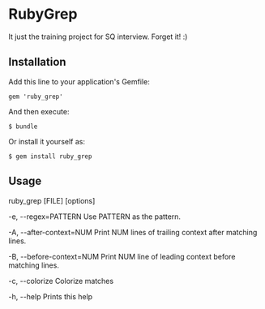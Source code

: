 # RubyGrep

It just the training project for SQ interview. Forget it! :)

## Installation

Add this line to your application's Gemfile:

```
gem 'ruby_grep'
```

And then execute:

    $ bundle

Or install it yourself as:

    $ gem install ruby_grep

## Usage

ruby_grep [FILE] [options]

-e, --regex=PATTERN              Use PATTERN as the pattern.

-A, --after-context=NUM          Print NUM lines of trailing context after matching lines.

-B, --before-context=NUM         Print NUM line of leading context before matching lines.

-c, --colorize                   Colorize matches

-h, --help                       Prints this help

